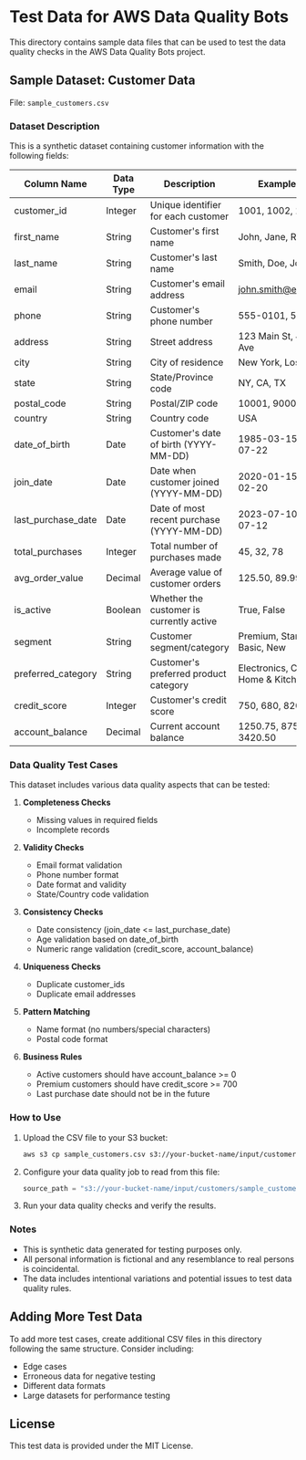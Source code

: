# Test Data for AWS Data Quality Bots

This directory contains sample data files that can be used to test the data quality checks in the AWS Data Quality Bots project.

## Sample Dataset: Customer Data

File: `sample_customers.csv`

### Dataset Description
This is a synthetic dataset containing customer information with the following fields:

| Column Name       | Data Type | Description                                      | Example Values                     |
|-------------------|-----------|--------------------------------------------------|------------------------------------|
| customer_id       | Integer   | Unique identifier for each customer              | 1001, 1002, 1003                  |
| first_name        | String    | Customer's first name                            | John, Jane, Robert                |
| last_name         | String    | Customer's last name                             | Smith, Doe, Johnson               |
| email             | String    | Customer's email address                         | john.smith@example.com            |
| phone             | String    | Customer's phone number                          | 555-0101, 555-0102                |
| address           | String    | Street address                                   | 123 Main St, 456 Oak Ave          |
| city              | String    | City of residence                                | New York, Los Angeles             |
| state             | String    | State/Province code                              | NY, CA, TX                        |
| postal_code       | String    | Postal/ZIP code                                  | 10001, 90001                      |
| country           | String    | Country code                                     | USA                               |
| date_of_birth     | Date      | Customer's date of birth (YYYY-MM-DD)            | 1985-03-15, 1990-07-22            |
| join_date         | Date      | Date when customer joined (YYYY-MM-DD)           | 2020-01-15, 2020-02-20            |
| last_purchase_date| Date      | Date of most recent purchase (YYYY-MM-DD)        | 2023-07-10, 2023-07-12            |
| total_purchases   | Integer   | Total number of purchases made                   | 45, 32, 78                        |
| avg_order_value   | Decimal   | Average value of customer orders                 | 125.50, 89.99, 210.25             |
| is_active         | Boolean   | Whether the customer is currently active         | True, False                       |
| segment           | String    | Customer segment/category                        | Premium, Standard, Basic, New     |
| preferred_category| String    | Customer's preferred product category            | Electronics, Clothing, Home & Kitchen |
| credit_score      | Integer   | Customer's credit score                          | 750, 680, 820                     |
| account_balance   | Decimal   | Current account balance                          | 1250.75, 875.30, 3420.50          |

### Data Quality Test Cases

This dataset includes various data quality aspects that can be tested:

1. **Completeness Checks**
   - Missing values in required fields
   - Incomplete records

2. **Validity Checks**
   - Email format validation
   - Phone number format
   - Date format and validity
   - State/Country code validation

3. **Consistency Checks**
   - Date consistency (join_date <= last_purchase_date)
   - Age validation based on date_of_birth
   - Numeric range validation (credit_score, account_balance)

4. **Uniqueness Checks**
   - Duplicate customer_ids
   - Duplicate email addresses

5. **Pattern Matching**
   - Name format (no numbers/special characters)
   - Postal code format

6. **Business Rules**
   - Active customers should have account_balance >= 0
   - Premium customers should have credit_score >= 700
   - Last purchase date should not be in the future

### How to Use

1. Upload the CSV file to your S3 bucket:
   ```bash
   aws s3 cp sample_customers.csv s3://your-bucket-name/input/customers/
   ```

2. Configure your data quality job to read from this file:
   ```python
   source_path = "s3://your-bucket-name/input/customers/sample_customers.csv"
   ```

3. Run your data quality checks and verify the results.

### Notes
- This is synthetic data generated for testing purposes only.
- All personal information is fictional and any resemblance to real persons is coincidental.
- The data includes intentional variations and potential issues to test data quality rules.

## Adding More Test Data

To add more test cases, create additional CSV files in this directory following the same structure. Consider including:
- Edge cases
- Erroneous data for negative testing
- Different data formats
- Large datasets for performance testing

## License

This test data is provided under the MIT License.
